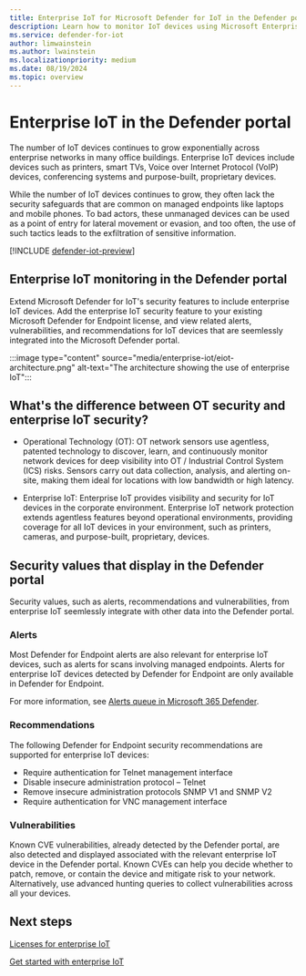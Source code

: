 ```yaml
---
title: Enterprise IoT for Microsoft Defender for IoT in the Defender portal
description: Learn how to monitor IoT devices using Microsoft Enterprise IoT in the Microsoft Defender portal.
ms.service: defender-for-iot
author: limwainstein
ms.author: lwainstein
ms.localizationpriority: medium
ms.date: 08/19/2024
ms.topic: overview
---
```


# Enterprise IoT in the Defender portal

The number of IoT devices continues to grow exponentially across enterprise networks in many office buildings. Enterprise IoT devices include devices such as printers, smart TVs, Voice over Internet Protocol (VoIP) devices, conferencing systems and purpose-built, proprietary devices.

While the number of IoT devices continues to grow, they often lack the security safeguards that are common on managed endpoints like laptops and mobile phones. To bad actors, these unmanaged devices can be used as a point of entry for lateral movement or evasion, and too often, the use of such tactics leads to the exfiltration of sensitive information.

[!INCLUDE [defender-iot-preview](../includes//defender-for-iot-defender-public-preview.md)]

## Enterprise IoT monitoring in the Defender portal

Extend Microsoft Defender for IoT's security features to include enterprise IoT devices. Add the enterprise IoT security feature to your existing Microsoft Defender for Endpoint license, and view related alerts, vulnerabilities, and recommendations for IoT devices that are seemlessly integrated into the Microsoft Defender portal.

:::image type="content" source="media/enterprise-iot/eiot-architecture.png" alt-text="The architecture showing the use of enterprise IoT":::

## What's the difference between OT security and enterprise IoT security?

- Operational Technology (OT): OT network sensors use agentless, patented technology to discover, learn, and continuously monitor network devices for deep visibility into OT / Industrial Control System (ICS) risks. Sensors carry out data collection, analysis, and alerting on-site, making them ideal for locations with low bandwidth or high latency.

- Enterprise IoT: Enterprise IoT provides visibility and security for IoT devices in the corporate environment. Enterprise IoT network protection extends agentless features beyond operational environments, providing coverage for all IoT devices in your environment, such as printers, cameras, and purpose-built, proprietary, devices.

## Security values that display in the Defender portal

Security values, such as alerts, recommendations and vulnerabilities, from enterprise IoT seemlessly integrate with other data into the Defender portal.

### Alerts

Most Defender for Endpoint alerts are also relevant for enterprise IoT devices, such as alerts for scans involving managed endpoints. Alerts for enterprise IoT devices detected by Defender for Endpoint are only available in Defender for Endpoint.

For more information, see [Alerts queue in Microsoft 365 Defender](/defender-endpoint/alerts-queue).

### Recommendations

The following Defender for Endpoint security recommendations are supported for enterprise IoT devices:

- Require authentication for Telnet management interface
- Disable insecure administration protocol – Telnet
- Remove insecure administration protocols SNMP V1 and SNMP V2
- Require authentication for VNC management interface

### Vulnerabilities

Known CVE vulnerabilities, already detected by the Defender portal, are also detected and displayed associated with the relevant enterprise IoT device in the Defender portal. Known CVEs can help you decide whether to patch, remove, or contain the device and mitigate risk to your network. Alternatively, use advanced hunting queries to collect vulnerabilities across all your devices.

## Next steps

[Licenses for enterprise IoT](enterprise-iot-licenses.md)

[Get started with enterprise IoT](enterprise-iot-get-started.md)
